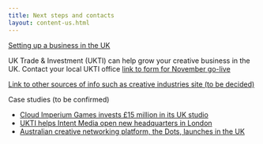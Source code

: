 ```yaml
---
title: Next steps and contacts
layout: content-us.html
---
```


[Setting up a business in the UK](/us/help-and-advise/)

UK Trade & Investment (UKTI) can help grow your creative business in the UK. Contact your local UKTI office [link to form for November go-live]()
 
[Link to other sources of info such as creative industries site (to be decided)]()

Case studies (to be confirmed)
-	[Cloud Imperium Games invests £15 million in its UK studio](https://www.gov.uk/government/case-studies/cloud-imperium-games-invests-15-million-in-its-uk-studio)
-	[UKTI helps Intent Media open new headquarters in London](https://www.gov.uk/government/case-studies/ukti-helps-intent-media-open-new-headquarters-in-london)
-	[Australian creative networking platform, the Dots, launches in the UK](https://www.youtube.com/watch?v=tl8BHd1hhjc) 
